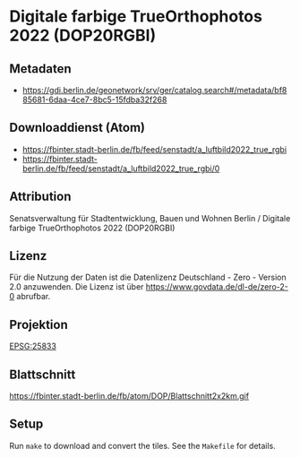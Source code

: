 Digitale farbige TrueOrthophotos 2022 (DOP20RGBI)
=================================================

## Metadaten

* https://gdi.berlin.de/geonetwork/srv/ger/catalog.search#/metadata/bf885681-6daa-4ce7-8bc5-15fdba32f268

## Downloaddienst (Atom)

* https://fbinter.stadt-berlin.de/fb/feed/senstadt/a_luftbild2022_true_rgbi
* https://fbinter.stadt-berlin.de/fb/feed/senstadt/a_luftbild2022_true_rgbi/0

## Attribution

Senatsverwaltung für Stadtentwicklung, Bauen und Wohnen Berlin / Digitale farbige TrueOrthophotos 2022 (DOP20RGBI)

## Lizenz

Für die Nutzung der Daten ist die Datenlizenz Deutschland - Zero - Version 2.0 anzuwenden.
Die Lizenz ist über https://www.govdata.de/dl-de/zero-2-0 abrufbar.

## Projektion

[EPSG:25833](http://spatialreference.org/ref/epsg/25833/)

## Blattschnitt

https://fbinter.stadt-berlin.de/fb/atom/DOP/Blattschnitt2x2km.gif

## Setup

Run `make` to download and convert the tiles. See the `Makefile` for details.
